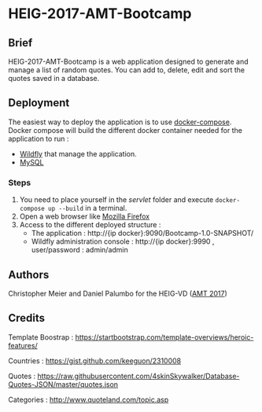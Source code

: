 # HEIG-2017-AMT-Bootcamp

## Brief

HEIG-2017-AMT-Bootcamp is a web application designed to generate and manage a
list of random quotes. You can add to, delete, edit and sort the quotes saved in a
database.

## Deployment

The easiest way to deploy the application is to use [docker-compose](https://docs.docker.com/compose/).
Docker compose will build the different docker container needed for the application to run :

* [Wildfly](http://wildfly.org/) that manage the application.
* [MySQL](https://www.mysql.com/)

### Steps

1. You need to place yourself in the *servlet* folder and execute `docker-compose up --build`
in a terminal.
2. Open a web browser like [Mozilla Firefox](https://www.mozilla.org/en-US/firefox/new/)
3. Access to the different deployed structure :
    * The application : http://{ip docker}:9090/Bootcamp-1.0-SNAPSHOT/
    * Wildfly administration console : http://{ip docker}:9990 , user/password : admin/admin

## Authors

Christopher Meier and Daniel Palumbo for the HEIG-VD ([AMT 2017]( https://github.com/SoftEng-HEIGVD/Teaching-HEIGVD-AMT-2017-Main))

## Credits

Template Boostrap : https://startbootstrap.com/template-overviews/heroic-features/

Countries : https://gist.github.com/keeguon/2310008

Quotes : https://raw.githubusercontent.com/4skinSkywalker/Database-Quotes-JSON/master/quotes.json

Categories : http://www.quoteland.com/topic.asp
